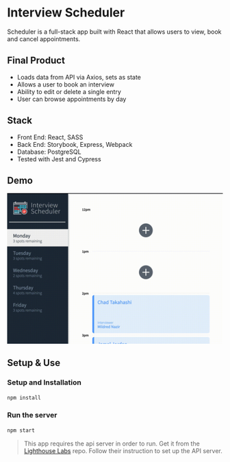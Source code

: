# Interview Scheduler

Scheduler is a full-stack app built with React that allows users to view, book and cancel appointments.

## Final Product

- Loads data from API via Axios, sets as state
- Allows a user to book an interview
- Ability to edit or delete a single entry
- User can browse appointments by day

## Stack

- Front End: React, SASS
- Back End: Storybook, Express, Webpack
- Database: PostgreSQL
- Tested with Jest and Cypress

## Demo

![Demo](docs/demo.GIF)

## Setup & Use

### Setup and Installation

```sh
npm install
```

### Run the server

```sh
npm start
```

> This app requires the api server in order to run. Get it from the [Lighthouse Labs](https://github.com/lighthouse-labs/scheduler-api) repo. Follow their instruction to set up the API server.
